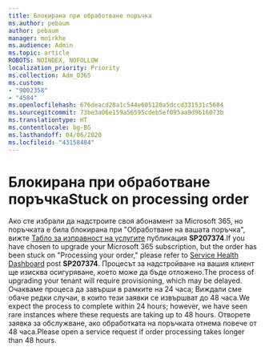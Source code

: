 ```yaml
---
title: Блокирана при обработване поръчка
ms.author: pebaum
author: pebaum
manager: mnirkhe
ms.audience: Admin
ms.topic: article
ROBOTS: NOINDEX, NOFOLLOW
localization_priority: Priority
ms.collection: Adm_O365
ms.custom:
- "9002358"
- "4584"
ms.openlocfilehash: 676deacd28a1c544e605120a5dccd331531c5684
ms.sourcegitcommit: 73be3a06e159a56595cdeb5ef095aa9d9b16073b
ms.translationtype: HT
ms.contentlocale: bg-BG
ms.lasthandoff: 04/06/2020
ms.locfileid: "43158484"
---
```

# <a name="stuck-on-processing-order"></a><span data-ttu-id="55cb0-102">Блокирана при обработване поръчка</span><span class="sxs-lookup"><span data-stu-id="55cb0-102">Stuck on processing order</span></span>

<span data-ttu-id="55cb0-103">Ако сте избрали да надстроите своя абонамент за Microsoft 365, но поръчката е била блокирана при "Обработване на вашата поръчка", вижте [Табло за изправност на услугите](https://admin.microsoft.com/AdminPortal/Home?adminportal=1&msCV=%2BbOQtMNsz0ei8f5z.0.36#/servicehealth) публикация **SP207374**.</span><span class="sxs-lookup"><span data-stu-id="55cb0-103">If you have chosen to upgrade your Microsoft 365 subscription, but the order has been stuck on "Processing your order," please refer to [Service Health Dashboard](https://admin.microsoft.com/AdminPortal/Home?adminportal=1&msCV=%2BbOQtMNsz0ei8f5z.0.36#/servicehealth) post **SP207374**.</span></span> <span data-ttu-id="55cb0-104">Процесът за надстройване на вашия клиент ще изисква осигуряване, което може да бъде отложено.</span><span class="sxs-lookup"><span data-stu-id="55cb0-104">The process of upgrading your tenant will require provisioning, which may be delayed.</span></span> <span data-ttu-id="55cb0-105">Очакваме процеса да завърши в рамките на 24 часа; Виждали сме обаче редки случаи, в които тези заявки се извършват до 48 часа.</span><span class="sxs-lookup"><span data-stu-id="55cb0-105">We expect the process to complete within 24 hours; however, we have seen rare instances where these requests are taking up to 48 hours.</span></span> <span data-ttu-id="55cb0-106">Отворете заявка за обслужване, ако обработката на поръчката отнема повече от 48 часа.</span><span class="sxs-lookup"><span data-stu-id="55cb0-106">Please open a service request if order processing takes longer than 48 hours.</span></span>
